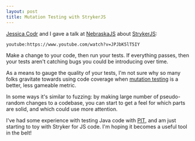 ```yaml
---
layout: post
title: Mutation Testing with StrykerJS
---
```

[Jessica Codr](https://www.thecakecodes.online/) and I gave a talk at [NebraskaJS](https://nebraskajs.com/) about [StrykerJS](https://stryker-mutator.io/docs/stryker-js/introduction/):

`youtube:https://www.youtube.com/watch?v=JPJbK5lT5IY`

Make a change to your code, then run your tests. If everything passes, then your tests aren't catching bugs you could be introducing over time.

As a means to gauge the quality of your tests, I'm not sure why so many folks gravitate towards using code coverage when [mutation testing](https://en.wikipedia.org/wiki/Mutation_testing) is a better, less gameable metric.

In some ways it's similar to fuzzing: by making large number of pseudo-random changes to a codebase, you can start to get a feel for which parts are solid, and which could use more attention.

I've had some experience with testing Java code with [PIT](https://pitest.org/), and am just starting to toy with Stryker for JS code. I'm hoping it becomes a useful tool in the belt!
